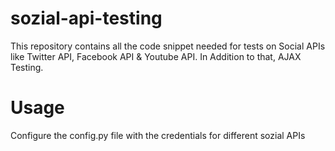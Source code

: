 # sozial-api-testing
This repository contains all the code snippet needed for tests on Social APIs like Twitter API, Facebook API &amp; Youtube API. In Addition to that, AJAX Testing.

# Usage
Configure the config.py file with the credentials for different sozial APIs

